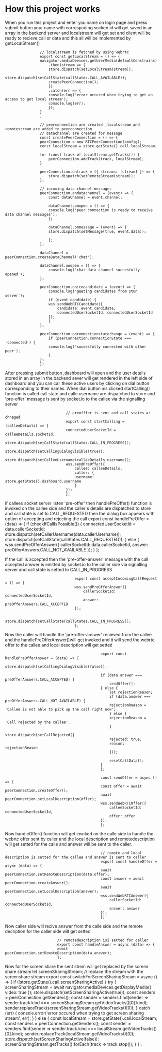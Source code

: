 # How this project works
When you run this project and enter you name on login page and press submit button your name with correspoding socked id will get saved in an array in the backend server and localstream will get set and client will be ready to recieve call or data and this all will be implemented by getLocalStream()

                    // localstream is fetched by using webrtc
                    export const getLocalStream = () => {
                    navigator.mediaDevices.getUserMedia(defaultConstrains)
                        .then(stream => {
                        store.dispatch(setLocalStream(stream));
                        store.dispatch(setCallState(callStates.CALL_AVAILABLE));
                        createPeerConnection();
                        })
                        .catch(err => {
                        console.log('error occured when trying to get an access to get local stream');
                        console.log(err);
                        });
                    }
                    ;

                    // peerconnection are created ,localstream and remotestream are added to peerconnection
                    // datachannel are created for message
                    const createPeerConnection = () => {
                    peerConnection = new RTCPeerConnection(config);
                    const localStream = store.getState().call.localStream;

                    for (const track of localStream.getTracks()) {
                        peerConnection.addTrack(track, localStream);
                    }

                    peerConnection.ontrack = ({ streams: [stream] }) => {
                        store.dispatch(setRemoteStream(stream));
                    };

                    // incoming data channel messages
                    peerConnection.ondatachannel = (event) => {
                        const dataChannel = event.channel;

                        dataChannel.onopen = () => {
                        console.log('peer connection is ready to receive data channel messages');
                        };

                        dataChannel.onmessage = (event) => {
                        store.dispatch(setMessage(true, event.data));
                        
                        };
                    };

                    dataChannel = peerConnection.createDataChannel('chat');

                    dataChannel.onopen = () => {
                        console.log('chat data channel succesfully opened');
                    };

                    peerConnection.onicecandidate = (event) => {
                        console.log('geeting candidates from stun server');
                        if (event.candidate) {
                        wss.sendWebRTCCandidate({
                            candidate: event.candidate,
                            connectedUserSocketId: connectedUserSocketId
                        });
                        }
                    };

                    peerConnection.onconnectionstatechange = (event) => {
                        if (peerConnection.connectionState === 'connected') {
                        console.log('succesfully connected with other peer');
                        }
                    };
                    };


After pressing submit button ,dashboard will open and the user details stored in an array in the backend sever will get rendered in the left side of dashboard and you can call these active users by clicking on dial button corresponding to their names.
When dial button nis clicked startCalling() function is called call state and calle username are dispatched to store and 'pre-offer' message is sent by socket.io to the callee via the signalling server


                                // preofffer is sent and call states ar chnaged
                                export const startCalling = (calleeDetails) => {
                                connectedUserSocketId = calleeDetails.socketId;
                                store.dispatch(setCallState(callStates.CALL_IN_PROGRESS));
                                store.dispatch(setCallingDialogVisible(true));
                                store.dispatch(setCalleeUsername(calleeDetails.username));
                                wss.sendPreOffer({
                                    callee: calleeDetails,
                                    caller: {
                                    username: store.getState().dashboard.username
                                    }
                                });
                                };
   if callees socket server listen 'pre-offer' then handlePreOffer()  function is invoked on the callee side and the caller's details are dispatched to store and call state is set to CALL_REQUESTED then the dialog box appears with option of accepting and rejecting the call
                                    export const handlePreOffer = (data) => {
                                    if (checkIfCallIsPossible()) {
                                        connectedUserSocketId = data.callerSocketId;
                                        store.dispatch(setCallerUsername(data.callerUsername));
                                        store.dispatch(setCallState(callStates.CALL_REQUESTED));
                                    } else {
                                        wss.sendPreOfferAnswer({
                                        callerSocketId: data.callerSocketId,
                                        answer: preOfferAnswers.CALL_NOT_AVAILABLE
                                        });
                                    }
                                    };               

If the call is accepted  then the 'pre-offer-answer' message with the call accepted answer is emitted by socket.io to the caller side via signalling server and call state is setted to CALL_IN_PROGRESS

                                    export const acceptIncomingCallRequest = () => {
                                    wss.sendPreOfferAnswer({
                                        callerSocketId: connectedUserSocketId,
                                        answer: preOfferAnswers.CALL_ACCEPTED
                                    });

                                    store.dispatch(setCallState(callStates.CALL_IN_PROGRESS));
                                    };

  Now the caller will handle the 'pre-offer-answer' recieved from the callee and the handlePreOfferAnswer()will get invoked and it will send the webrtc offer to the callee and local description will get setted 


                                                export const handlePreOfferAnswer = (data) => {
                                                store.dispatch(setCallingDialogVisible(false));

                                                if (data.answer === preOfferAnswers.CALL_ACCEPTED) {
                                                    sendOffer();
                                                } else {
                                                    let rejectionReason;
                                                    if (data.answer === preOfferAnswers.CALL_NOT_AVAILABLE) {
                                                    rejectionReason = 'Callee is not able to pick up the call right now';
                                                    } else {
                                                    rejectionReason = 'Call rejected by the callee';
                                                    }
                                                    store.dispatch(setCallRejected({
                                                    rejected: true,
                                                    reason: rejectionReason
                                                    }));

                                                    resetCallData();
                                                }
                                                };

                                                const sendOffer = async () => {
                                                const offer = await peerConnection.createOffer();
                                                await peerConnection.setLocalDescription(offer);
                                                wss.sendWebRTCOffer({
                                                    calleeSocketId: connectedUserSocketId,
                                                    offer: offer
                                                });
                                                };


 Now handleOffer() function will get invoked on the calle side to handle the webrtc offer sent by caller and the local description and remotedescription will get setted for the calle and answer will be sent to the caller.


                                                // remote and local description is setted for the callee and answer is sent to caller
                                                export const handleOffer = async (data) => {
                                                await peerConnection.setRemoteDescription(data.offer);
                                                const answer = await peerConnection.createAnswer();
                                                await peerConnection.setLocalDescription(answer);
                                                wss.sendWebRTCAnswer({
                                                    callerSocketId: connectedUserSocketId,
                                                    answer: answer
                                                });
                                                };


Now caller side will recive answer from the calle side and the remote decription for the caller side will get setted


                            // remotedescription isi setted for caller
                            export const handleAnswer = async (data) => {
                            await peerConnection.setRemoteDescription(data.answer);
                            };
Now for the screen share the sent strem will get replaced by the screen share stream
                            let screenSharingStream;
                            // replace the stream with the screenshare stream
                            export const switchForScreenSharingStream = async () => {
                            if (!store.getState().call.screenSharingActive) {
                                try {
                                screenSharingStream = await navigator.mediaDevices.getDisplayMedia({ video: true });
                                store.dispatch(setScreenSharingActive(true));
                                const senders = peerConnection.getSenders();
                                const sender = senders.find(sender => sender.track.kind === screenSharingStream.getVideoTracks()[0].kind);
                                sender.replaceTrack(screenSharingStream.getVideoTracks()[0]);
                                } catch (err) {
                                console.error('error occured when trying to get screen sharing stream', err);
                                }
                            } else {
                                const localStream = store.getState().call.localStream;
                                const senders = peerConnection.getSenders();
                                const sender = senders.find(sender => sender.track.kind === localStream.getVideoTracks()[0].kind);
                                sender.replaceTrack(localStream.getVideoTracks()[0]);
                                store.dispatch(setScreenSharingActive(false));
                                screenSharingStream.getTracks().forEach(track => track.stop());
                            }
                            }
                            ;

